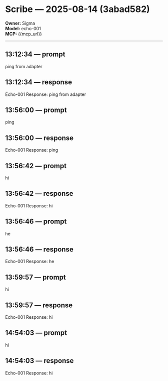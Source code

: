 # Scribe — 2025-08-14 (3abad582)

**Owner:** Sigma  
**Model:** echo-001  
**MCP:** {{mcp_url}}

---
## 13:12:34 — prompt

ping from adapter

## 13:12:34 — response

Echo-001 Response: ping from adapter

## 13:56:00 — prompt

ping

## 13:56:00 — response

Echo-001 Response: ping

## 13:56:42 — prompt

hi

## 13:56:42 — response

Echo-001 Response: hi

## 13:56:46 — prompt

he

## 13:56:46 — response

Echo-001 Response: he

## 13:59:57 — prompt

hi

## 13:59:57 — response

Echo-001 Response: hi

## 14:54:03 — prompt

hi

## 14:54:03 — response

Echo-001 Response: hi

